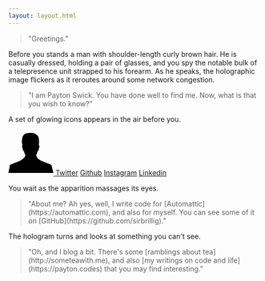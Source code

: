 ```yaml
---
layout: layout.html
---
```

<div class="content">
  <div id="top" class="intro-area">
  <blockquote class="progressive">"Greetings."</blockquote>
  <p class="narration progressive">Before you stands a man with shoulder-length curly brown hair. He is casually dressed, holding a pair of glasses, and you spy the notable bulk of a telepresence unit strapped to his forearm. As he speaks, the holographic image flickers as it reroutes around some network congestion.</p>
  <blockquote class="progressive">"I am Payton Swick. You have done well to find me. Now, what is that you wish to know?"</blockquote>
  <div class="icons progressive">
    <p class="narration">A set of glowing icons appears in the air before you.</p>
    <div class="social-links">
      <a class="about-icon" href="#about">
<svg xmlns="http://www.w3.org/2000/svg" width="90" height="90" viewBox="0 0 90 90"><path d="M86.7 71.9c0-3.8-2.7-3.9-5.9-5.2l-15-6c-0.3-0.1-0.5-0.2-0.8-0.3v0c-2.7-1.2-5-2.9-5.9-4.1l0 0 0 0c0-0.1-0.1-0.2-0.1-0.2l0-0.1 0 0 0 0v0c-0.4-0.6-0.8-0.9-1.1-0.8l0 0 0 0 0 0 0 0 0 0 0 0c-0.4 0.2-0.3 0-0.5-0.5 -0.4-1.1-1.1-3.2-1.2-3.5 -0.2-0.6-0.6 0.9-0.5-0.7l0.2-2.9c0.3-0.3 0.5-0.5 0.7-0.7 1-1.1 1-4.1 1.5-4.8 0.5-0.7 1.5-0.9 2.5-4.2 1-3.4 2.2-8.1 0.9-8.2 -0.3 0-0.7 0.2-1 0.5 0.2-1.2 0.7-4 0.8-6.1 0.1-2.7-0.3-9.7-1.9-12.2 -1-1.6-2.9-3.2-4.9-4.4 -1.2-0.7-2.3-1.4-3.3-1.8 -2.8-1.3-11.7-0.7-14.8 0 -3.4 0.8-5.8 2.9-7.4 5.5 -1.5 2.6-2.2 10.2-2.1 12.9 0.1 1.2 0.8 3.3 1 4.5 0.1 0.7 0.2 0.7 0.3 1.1 -0.1 0-0.3-0.1-0.4-0.1 -1.3 0.1-0.1 4.9 0.9 8.2 1 3.4 2 3.5 2.5 4.2 0.5 0.7 0.6 3.7 1.5 4.8 0.2 0.2 0.4 0.4 0.7 0.7l0.2 2.3 0.3 1.3c-0.2-0.4-0.4-0.6-0.6-0.1 -0.4 1.3-0.8 2.6-1.3 3.8 0-0.1-0.1-0.1-0.2-0.1 -0.4-0.4-1 0-1.5 0.8 -0.7 1.2-3.2 3-6 4.3l0 0.2 0 0.2 0 0.1c-0.2 0.1-0.4 0.2-0.7 0.3L8.4 66.7c-3.2 1.3-5.9 1.4-5.9 5.2L0 85h90L86.7 71.9z"/></svg>
      </a>
      <a class="social-links__icon twitter-icon" href="https://twitter.com/sirbrillig">Twitter</a>
      <a class="social-links__icon github-icon" href="https://github.com/sirbrillig">Github</a>
      <a class="social-links__icon instagram-icon" href="https://instagram.com/sirbrillig">Instagram</a>
      <a class="social-links__icon linkedin-icon" href="https://linkedin.com/in/paytonswick/">Linkedin</a>
    </div>
  </div>
  <div id="about" class="about">
    <p class="narration">You wait as the apparition massages its eyes.</p>
    <blockquote>"About me? Ah yes, well, I write code for [Automattic](https://automattic.com), and also for myself. You can see some of it on [GitHub](https://github.com/sirbrillig)."</blockquote>
    <p class="narration">The hologram turns and looks at something you can't see.</p>
    <blockquote>"Oh, and I blog a bit. There's some [ramblings about tea](http://someteawith.me), and also [my writings on code and life](https://payton.codes) that you may find interesting."</blockquote>
  </div>
</div>
